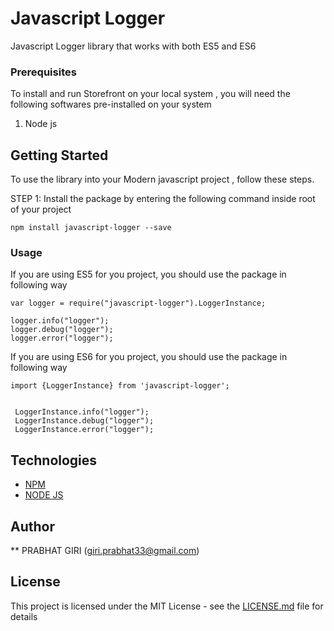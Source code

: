# Javascript Logger

Javascript Logger library that works with both ES5 and ES6

### Prerequisites

To install and run Storefront on your local system , you will need the following softwares pre-installed on your system

1. Node js


## Getting Started

To use the library into your Modern javascript project , follow these steps.

STEP 1: Install the package by entering the following command inside root of your project

```
npm install javascript-logger --save

```

### Usage

If you are using ES5 for you project, you should use the package in following way

```
var logger = require("javascript-logger").LoggerInstance;

logger.info("logger");
logger.debug("logger");
logger.error("logger");

```

If you are using ES6 for you project, you should use the package in following way

```
import {LoggerInstance} from 'javascript-logger';


 LoggerInstance.info("logger");
 LoggerInstance.debug("logger");
 LoggerInstance.error("logger");

```

## Technologies

* [NPM](https://www.npmjs.com/)
* [NODE JS](https://nodejs.org/en/)

## Author

** PRABHAT GIRI (giri.prabhat33@gmail.com)

## License

This project is licensed under the MIT License - see the [LICENSE.md](LICENSE.md) file for details

